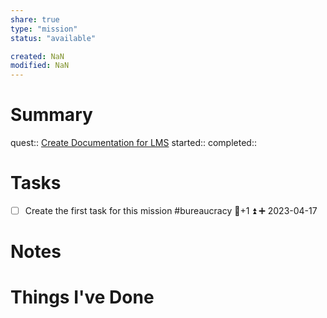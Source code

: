 ```yaml
---
share: true
type: "mission"
status: "available"

created: NaN 
modified: NaN
---
```

 
# Summary
quest:: [Create Documentation for LMS](./Create%20Documentation%20for%20LMS.md)
started:: 
completed::
# Tasks
- [ ] Create the first task for this mission #bureaucracy  🥄+1 ⏫ ➕ 2023-04-17 

# Notes

# Things I've Done
